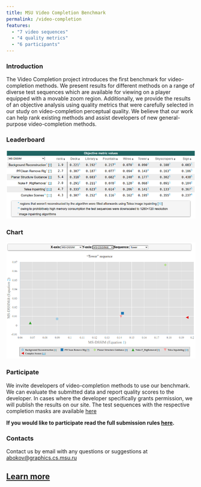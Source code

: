 ```yaml
---
title: MSU Video Completion Benchmark
permalink: /video-completion
features:
  - "7 video sequences"
  - "4 quality metrics"  
  - "6 participants"
---
```


### Introduction
The Video Completion project introduces the first benchmark for video-completion methods. We present results for different methods on a range of diverse test sequences which are available for viewing on a player equipped with a movable zoom region. Additionally, we provide the results of an objective analysis using quality metrics that were carefully selected in our study on video-completion perceptual quality. We believe that our work can help rank existing methods and assist developers of new general-purpose video-completion methods.

### Leaderboard

<a href="https://videocompletion.org/"><img src="/assets/img/benchmarks/videocompletion/videocompletion_leaderboard.png"></a>



### Chart

<a href="https://videocompletion.org/"><img src="/assets/img/benchmarks/videocompletion/videocompletion_chart.png"></a>

### Participate
We invite developers of video-completion methods to use our benchmark. We can evaluate the submitted data and report quality scores to the developer. In cases where the developer specifically grants permission, we will publish the results on our site. The test sequences with the respective completion masks are available [here](https://videocompletion.org/#participate)


**If you would like to participate read the full submission rules [here](https://videocompletion.org/#participate).**


### Contacts

Contact us by email with any questions or suggestions at <abokov@graphics.cs.msu.ru>


## [Learn more](https://videocompletion.org)